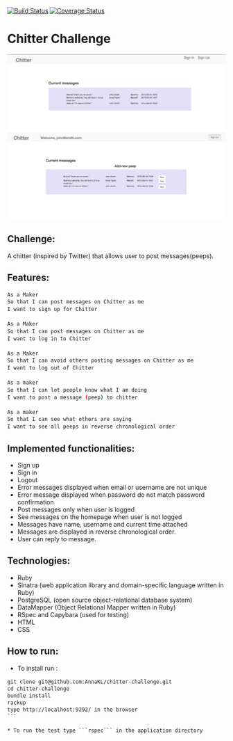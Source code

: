   [![Build Status](https://travis-ci.org/AnnaKL/chitter-challenge.svg?branch=master)](https://travis-ci.org/AnnaKL/chitter-challenge)  [![Coverage Status](https://coveralls.io/repos/AnnaKL/chitter-challenge/badge.svg?branch=master&service=github)](https://coveralls.io/github/AnnaKL/chitter-challenge?branch=master)

Chitter Challenge
=================

![Picture 1](public/img/screenshot1.png)  ![Picture 2](public/img/screenshot2.png)

Challenge:
-------

A chitter (inspired by Twitter) that allows user to post messages(peeps).

Features:
-------

```sh
As a Maker
So that I can post messages on Chitter as me
I want to sign up for Chitter

As a Maker
So that I can post messages on Chitter as me
I want to log in to Chitter

As a Maker
So that I can avoid others posting messages on Chitter as me
I want to log out of Chitter

As a maker
So that I can let people know what I am doing
I want to post a message (peep) to chitter

As a maker
So that I can see what others are saying
I want to see all peeps in reverse chronological order
```

Implemented functionalities:
------------------------------

* Sign up
* Sign in
* Logout
* Error messages displayed when email or username are not unique
* Error message displayed when password do not match password confirmation
* Post messages only when user is logged
* See messages on the homepage when user is not logged
* Messages have name, username and current time attached
* Messages are displayed in reverse chronological order.
* User can reply to message.


Technologies:
----------
* Ruby
* Sinatra (web application library and domain-specific language written in Ruby)
* PostgreSQL (open source object-relational database system)
* DataMapper (Object Relational Mapper written in Ruby)
* RSpec and Capybara (used for testing)
* HTML
* CSS


How to run:
----------

* To install run :
````
git clone git@github.com:AnnaKL/chitter-challenge.git
cd chitter-challenge
bundle install
rackup
type http://localhost:9292/ in the browser
```

* To run the test type ```rspec``` in the application directory


